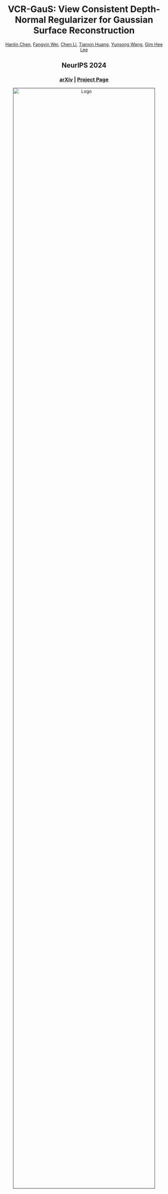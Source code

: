 <p align="center">

  <h1 align="center">VCR-GauS: View Consistent Depth-Normal Regularizer for Gaussian Surface Reconstruction</h1>
  <p align="center">
    <a href="https://hlinchen.github.io/">Hanlin Chen</a>,
    <a href="https://weify627.github.io/">Fangyin Wei</a>,
    <a href="https://chaneyddtt.github.io/">Chen Li</a>,
    <a href="https://tianxinhuang.github.io/">Tianxin Huang</a>,
    <a href="https://scholar.google.com/citations?user=vv1uLeUAAAAJ&hl=en">Yunsong Wang</a>,
    <a href="https://www.comp.nus.edu.sg/~leegh/">Gim Hee Lee</a>

  </p>

  <h2 align="center">NeurIPS 2024</h2>

  <h3 align="center"><a href="https://arxiv.org/pdf/2406.05774">arXiv</a> | <a href="https://hlinchen.github.io/projects/VCR-GauS/">Project Page</a>  </h3>
  <div align="center"></div>
</p>


<p align="center">
  <a href="">
    <img src="./media/VCR-GauS.jpg" alt="Logo" width="95%">
  </a>
</p>

<p align="left">
VCR-GauS formulates a novel multi-view D-Normal regularizer that enables full optimization of the Gaussian geometric parameters to achieve better surface reconstruction. We further design a confidence term to weigh our D-Normal regularizer to mitigate inconsistencies of normal predictions across multiple views.</p>
<br>

# Updates

* **[2024.10.31]**: We uploaded a new version to arXiv, adding theoretical proofs and visualization results for the D-Normal Regularizer.
* **[2024.09.24]**: VCR-GauS is accepted to NeurIPS 2024.

# Installation
Clone the repository and create an anaconda environment using
```
git clone https://github.com/HLinChen/VCR-GauS.git --recursive
cd VCR-GauS
git pull --recurse-submodules

env=vcr
conda create -n $env -y python=3.10
conda activate $env
pip install -e ".[train]"
# you can specify your own cuda path
export CUDA_HOME=/usr/local/cuda-11.8
pip install -r requirements.txt
```
We also uploaded a built anaconda environment [here](https://huggingface.co/hanlin-chen/VCR-GauS/resolve/main/vcr.zip?download=true); you can download it and unzip and put it in your_anaconda_path/envs/ .

For eval TNT with the official scripts, you need to build a new environment with open3d==0.10:
```
env=f1eval
conda create -n $env -y python=3.8
conda activate $env
pip install -e ".[f1eval]"
```

For extract normal maps based on [DSINE](https://baegwangbin.github.io/DSINE/), you need to build a new environment:
```
conda create --name dsine python=3.10
conda activate dsine

conda install pytorch torchvision torchaudio pytorch-cuda=12.1 -c pytorch -c nvidia
python -m pip install geffnet
```


Similar to Gaussian Splatting, we also use colmap to process data and you can follow [COLMAP website](https://colmap.github.io/) to install it.


# Dataset

<!-- Please download the Mip-NeRF 360 dataset from the [official webiste](https://jonbarron.info/mipnerf360/), the preprocessed DTU dataset from [2DGS](https://surfsplatting.github.io/), the proprocessed Tanks and Temples dataset from [here](https://huggingface.co/datasets/ZehaoYu/gaussian-opacity-fields/tree/main). You need to download the ground truth point clouds from the [DTU dataset](https://roboimagedata.compute.dtu.dk/?page_id=36) and save to `dtu_eval/Offical_DTU_Dataset` to evaluate the geometry reconstruction. For the [Tanks and Temples](https://www.tanksandtemples.org/download/) dataset, you need to download the ground truth point clouds, alignments and cropfiles and save to `eval_tnt/TrainingSet`, such as `eval_tnt/TrainingSet/Caterpillar/Caterpillar.ply`. -->


## Tanks and Temples dataset
You can download the proprocessed Tanks and Temples dataset from [here](https://huggingface.co/hanlin-chen/VCR-GauS/resolve/main/tnt.zip?download=true). Or proprocess it by your self:
Download the data from [Tanks and Temples](https://tanksandtemples.org/download/) website.
You will also need to download additional [COLMAP/camera/alignment](https://drive.google.com/file/d/1jAr3IDvhVmmYeDWi0D_JfgiHcl70rzVE/view?resourcekey=) and the images of each scene.  
The file structure should look like (you need to move the downloaded images to folder `images_raw`):
```
tanks_and_temples
├─ Barn
│  ├─ Barn_COLMAP_SfM.log   (camera poses)
│  ├─ Barn.json             (cropfiles)
│  ├─ Barn.ply              (ground-truth point cloud)
│  ├─ Barn_trans.txt        (colmap-to-ground-truth transformation)
│  └─ images_raw            (raw input images downloaded from Tanks and Temples website)
│     ├─ 000001.png
│     ├─ 000002.png
│     ...
├─ Caterpillar
│  ├─ ...
...
```
#### 1. Colmap and bounding box json
Run the following command to generate json and colmap files:
```bash
# Modify --tnt_path to be the Tanks and Temples root directory.
sh bash_scripts/1_preprocess_tnt.sh
```

#### 2. Normal maps
You need to download the [code](https://github.com/baegwangbin/DSINE) and [model weight](https://drive.google.com/drive/folders/1t3LMJIIrSnCGwOEf53Cyg0lkSXd3M4Hm) of DSINE first. Then, modify **CODE_PATH** to be the DSINE root directory, **CKPT** to be the DSINE model path, **DATADIR** to be the TNT root directory in the bash script.
Run the following command to generate normal maps:

```bash
sh bash_scripts/2_extract_normal_dsine.sh
```

#### 3. Semantic masks (optional)

If you don't want to use the semantic masks, you can set **optim.loss_weight.semantic=0** and skip the mask generation.

You need to download the [code](https://github.com/IDEA-Research/Grounded-Segment-Anything) and model of Grounded-SAM first. Then, install the environment based on 'Install without Docker' in the [webside](https://github.com/IDEA-Research/Grounded-Segment-Anything). Next, modify **GSAM_PATH** to be the GSAM root directory, **DATADIR** to be the TNT root directory in the bash script. Run the following command to generate semantic masks:

```bash
sh bash_scripts/3_extract_mask.sh
```

## Other datasets
Please download the Mip-NeRF 360 dataset from the official [webiste](https://jonbarron.info/mipnerf360/), the preprocessed DTU dataset from [2DGS](https://drive.google.com/drive/folders/1SJFgt8qhQomHX55Q4xSvYE2C6-8tFll9). And extract normal maps with DSINE following the above scripts. You can also use [GeoWizard](https://github.com/fuxiao0719/GeoWizard) to extract normal maps by following the script: 'bash_scripts/4_extract_normal_geow.sh', and please install the corresponding environment and download the code as well as model weights first.

# Training and Evaluation
## From the scratch:
```
# you might need to update the data path in the script accordingly

# Tanks and Temples dataset
python python_scripts/run_tnt.py

# Mip-NeRF 360 dataset
python python_scripts/run_mipnerf360.py
```

## Only eval the metrics
We have uploaded the extracted meshes, you can download and eval them by yourselves ([TNT](https://huggingface.co/hanlin-chen/VCR-GauS/resolve/main/tnt_mesh.zip?download=true) and [DTU](https://huggingface.co/Chiller3/VCR-GauS/resolve/main/dtu_mesh.zip?download=true)). You might need to update the **mesh and data path** in the script accordingly. And set **do_train** and **do_extract_mesh** to be False.

```
# Tanks and Temples dataset
python python_scripts/run_tnt.py

# DTU dataset
python python_scripts/run_dtu.py
```

## Additional regularizations:
We also incorporate some regularizations, like depth distortion loss and normal consistency loss, following [2DGS](https://surfsplatting.github.io/) and [GOF](https://niujinshuchong.github.io/gaussian-opacity-fields/). You can play with it by:
- normal consistency loss: setting optim.loss_weight.consistent_normal > 0;
- depth distortion loss:
  1. set optim.loss_weight.depth_var > 0
  2. set NUM_DIST = 1 in submodules/diff-gaussian-rasterization/cuda_rasterizer/config.h, and reinstall diff-gaussian-rasterization


# Custom Dataset
We use the same data format from 3DGS, please follow [here](https://github.com/graphdeco-inria/gaussian-splatting?tab=readme-ov-file#processing-your-own-scenes) to prepare the your dataset. Then you can train your model and extract a mesh.
```
# Generate bounding box
python process_data/convert_data_to_json.py \
        --scene_type outdoor \
        --data_dir /your/data/path

# Extract normal maps
# Use DSINE:
python -W ignore process_data/extract_normal.py \
    --dsine_path /your/dsine/code/path \
    --ckpt /your/ckpt/path \
    --img_path /your/data/path/images \
    --intrins_path /your/data/path/ \
    --output_path /your/data/path/normals

# Or use GeoWizard
python process_data/extract_normal_geo.py \
  --code_path ${CODE_PATH} \
  --input_dir /your/data/path/images/ \
  --output_dir /your/data/path/ \
  --ensemble_size 3 \
  --denoise_steps 10 \
  --seed 0 \
  --domain ${DOMAIN_TYPE} # outdoor indoor object

# training
# --model.resolution=2 for using downsampled images with factor 2
# --model.use_decoupled_appearance=True to enable decoupled appearance modeling if your images has changing lighting conditions
python train.py \
  --config=configs/reconstruct.yaml \
  --logdir=/your/log/path/ \
  --model.source_path=/your/data/path/ \
  --model.data_device=cpu \
  --model.resolution=2 \
  --wandb \
  --wandb_name vcr-gaus"

# extract the mesh after training
python tools/depth2mesh.py \
  --voxel_size 5e-3 \
  --max_depth 8 \
  --clean \
  --cfg_path /your/gaussian/path/config.yaml"
```

# Acknowledgements
This project is built upon [3DGS](https://github.com/graphdeco-inria/gaussian-splatting). Evaluation scripts for DTU and Tanks and Temples dataset are taken from [DTUeval-python](https://github.com/jzhangbs/DTUeval-python) and [TanksAndTemples](https://github.com/isl-org/TanksAndTemples/tree/master/python_toolbox/evaluation) respectively. We also utilize the normal estimation [DSINE](https://github.com/baegwangbin/DSINE) as well as [GeoWizard](https://fuxiao0719.github.io/projects/geowizard/), and semantic segmentation [SAM](https://github.com/facebookresearch/segment-anything) and [Grounded-SAM](https://github.com/IDEA-Research/Grounded-Segment-Anything?tab=readme-ov-file#install-without-docker). In addition, we use the pruning method in [LightGaussin](https://lightgaussian.github.io/). We thank all the authors for their great work and repos. 


# Citation
If you find our code or paper useful, please cite
```bibtex
@article{chen2024vcr,
  author    = {Chen, Hanlin and Wei, Fangyin and Li, Chen and Huang, Tianxin and Wang, Yunsong and Lee, Gim Hee},
  title     = {VCR-GauS: View Consistent Depth-Normal Regularizer for Gaussian Surface Reconstruction},
  journal   = {arXiv preprint arXiv:2406.05774},
  year      = {2024},
}
```

If you find the flatten 3D Gaussian useful, please kindly cite
```bibtex
@article{chen2023neusg,
  title={Neusg: Neural implicit surface reconstruction with 3d gaussian splatting guidance},
  author={Chen, Hanlin and Li, Chen and Lee, Gim Hee},
  journal={arXiv preprint arXiv:2312.00846},
  year={2023}
}
```
